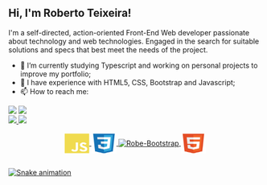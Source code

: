 ## Hi, I'm Roberto Teixeira!
I'm a self-directed, action-oriented Front-End Web developer passionate about technology and web technologies. Engaged in the search
for suitable solutions and specs that best meet the needs of the project. 

- 🔭 I’m currently studying Typescript and working on personal projects to improve my portfolio;
- 🌱 I have experience with HTML5, CSS, Bootstrap and Javascript;
- 📫 How to reach me:

<div>
  <a href = "mailto:robertoteixeira.developer@gmail.com"><img src="https://img.shields.io/badge/-Gmail-%23333?style=for-the-badge&logo=gmail&logoColor=white" target="_blank"></a>
  <a href="https://www.linkedin.com/in/roberto-teixeira-developer/" target="_blank"><img src="https://img.shields.io/badge/-LinkedIn-%230077B5?style=for-the-badge&logo=linkedin&logoColor=white" target="_blank"></a> 
</div>

<div>
  <a href="https://github.com/robertoteixeira-dev">
  <img height="180em" src="https://github-readme-stats.vercel.app/api?username=robertoteixeira-dev&show_icons=true&theme=dark&include_all_commits=true&count_private=true"/>
  <img height="160em" src="https://github-readme-stats.vercel.app/api/top-langs/?username=robertoteixeira-dev&layout=compact&langs_count=7&theme=dark"/>
</div>
<div align="center" style="display: inline_block"><br>
  <img align="center" alt="Robe-Js" height="40" width="50" src="https://raw.githubusercontent.com/devicons/devicon/master/icons/javascript/javascript-plain.svg">
  <img align="center" alt="Robe-CSS" height="40" width="50" src="https://raw.githubusercontent.com/devicons/devicon/master/icons/css3/css3-original.svg">
  <img align="center" alt="Robe-Bootstrap" height="40" width="50" src="https://cdn.jsdelivr.net/gh/devicons/devicon/icons/bootstrap/bootstrap-original.svg" />
  <img align="center" alt="Robe-HTML" height="40" width="50" src="https://raw.githubusercontent.com/devicons/devicon/master/icons/html5/html5-original.svg">
</div>
  
  
  ##
  
<div>
  
  ![Snake animation](https://github.com/robertoteixeira-dev/robertoteixeira-dev/blob/output/github-contribution-grid-snake.svg)
  
</div>

  
  
